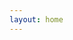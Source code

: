 ```yaml
---
layout: home
---
```

<script setup lang="ts">

import type { Repo,GithubRepo } from './components/types';
import RepoList from './components/RepoList.vue' 
import FocusRepoCard from './components/FocusRepoCard.vue' 
import reposData  from './data/repos.json'  
import { defaultRepoInfos,fetchRepos,updateRepos }  from './utils/fetchGithubRepos' 
import { ref } from 'vue'
import { getFocusRepo } from './utils/getFocusRepo'

 
const repos = ref<Repo[]>(reposData)
updateRepos(repos.value,defaultRepoInfos) 

const focusRepo = getFocusRepo(repos.value)

fetchRepos().then((data)=>{
   updateRepos(repos.value,data) 
})
// <FocusRepoCard :repo="focusRepo"/>  

</script>

 
<RepoList :repos="repos" /> 

